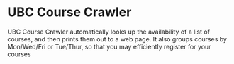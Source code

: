 UBC Course Crawler
=================

UBC Course Crawler automatically looks up the availability of a list of courses, and then prints them out to a web page. It also groups courses by Mon/Wed/Fri or Tue/Thur, so that you may efficiently register for your courses
